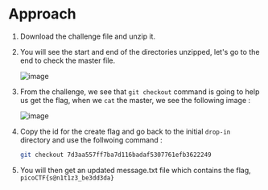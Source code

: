 # Approach

1. Download the challenge file and unzip it.
2. You will see the start and end of the directories unzipped, let's go to the end to check the master file.

   ![image](https://github.com/user-attachments/assets/024df1c1-9e4d-4fee-8446-85c4aa795fae)

3. From the challenge, we see that `git checkout` command is going to help us get the flag, when we `cat` the master, we see the following image :

   ![image](https://github.com/user-attachments/assets/4c421333-7ab2-4b97-9599-77c28ffb49c3)

4. Copy the id for the create flag and go back to the initial `drop-in` directory and use the follwoing command :

     ```bash
     git checkout 7d3aa557ff7ba7d116badaf5307761efb3622249
     ```

5. You will then get an updated message.txt file which contains the flag, `picoCTF{s@n1t1z3_be3dd3da}`
